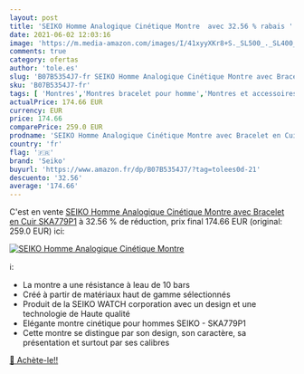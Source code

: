 ```yaml
---
layout: post
title: 'SEIKO Homme Analogique Cinétique Montre  avec 32.56 % rabais '
date: 2021-06-02 12:03:16
image: 'https://m.media-amazon.com/images/I/41xyyXKr8+S._SL500_._SL400_.jpg'
comments: true
category: ofertas
author: 'tole.es'
slug: 'B07B5354J7-fr SEIKO Homme Analogique Cinétique Montre avec Bracelet en...'
sku: 'B07B5354J7-fr'
tags: [ 'Montres','Montres bracelet pour homme','Montres et accessoires','Montres homme','seiko', ]
actualPrice: 174.66 EUR
currency: EUR
price: 174.66
comparePrice: 259.0 EUR
prodname: 'SEIKO Homme Analogique Cinétique Montre avec Bracelet en Cuir SKA779P1'
country: 'fr'
flag: '🇫🇷'
brand: 'Seiko'
buyurl: 'https://www.amazon.fr/dp/B07B5354J7/?tag=tolees0d-21'
descuento: '32.56'
average: '174.66'
---
```


C'est en vente [SEIKO Homme Analogique Cinétique Montre avec Bracelet en Cuir SKA779P1](https://www.amazon.fr/dp/B07B5354J7/?tag=tolees0d-21)  à  32.56 % de réduction, prix final  174.66 EUR (original: 259.0 EUR) ici:

[![SEIKO Homme Analogique Cinétique Montre ](https://m.media-amazon.com/images/I/41xyyXKr8+S._SL500_._SL400_.jpg)](https://www.amazon.fr/dp/B07B5354J7/?tag=tolees0d-21)

ℹ️:

- La montre a une résistance à leau de 10 bars
- Créé à partir de matériaux haut de gamme sélectionnés
- Produit de la SEIKO WATCH corporation avec un design et une technologie de Haute qualité
- Elégante montre cinétique pour hommes SEIKO - SKA779P1
- Cette montre se distingue par son design, son caractère, sa présentation et surtout par ses calibres

[🛒 Achète-le!!](https://www.amazon.fr/dp/B07B5354J7/?tag=tolees0d-21)
